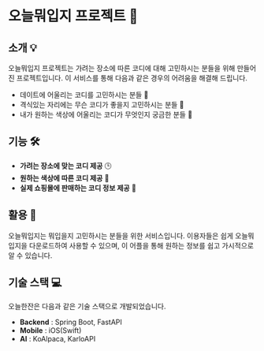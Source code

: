 오늘뭐입지 프로젝트 🚀
===========

소개 💡
--

오늘뭐입지 프로젝트는 가려는 장소에 따른 코디에 대해 고민하시는 분들을 위해 만들어진 프로젝트입니다. 이 서비스를 통해 다음과 같은 경우의 어려움을 해결해 드립니다.

*   데이트에 어울리는 코디를 고민하시는 분들 🙁
*   격식있는 자리에는 무슨 코디가 좋을지 고민하시는 분들 🏃
*   내가 원하는 색상에 어울리는 코디가 무엇인지 궁금한 분들 👥


기능 🛠️
--

*   **가려는 장소에 맞는 코디 제공** 🕒
*   **원하는 색상에 따른 코디 제공** 🔌
*   **실제 쇼핑몰에 판매하는 코디 정보 제공** 🎨


활용 🙌
--
오늘뭐입지는 뭐입을지 고민하시는 분들을 위한 서비스입니다. 
이용자들은 쉽게 오늘뭐입지을 다운로드하여 사용할 수 있으며, 이 어플을 통해 원하는 정보를 쉽고 가시적으로 알 수 있습니다.

기술 스택 💻
--
오늘한잔은 다음과 같은 기술 스택으로 개발되었습니다.

* **Backend** : Spring Boot, FastAPI
* **Mobile** : iOS(Swift)
* **AI** : KoAlpaca, KarloAPI

